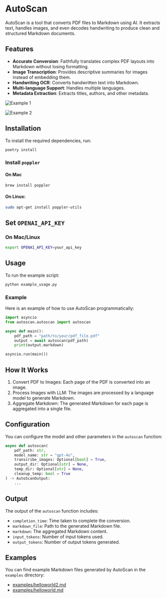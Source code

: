 # AutoScan

AutoScan is a tool that converts PDF files to Markdown using AI. It extracts text, handles images, and even decodes handwriting to produce clean and structured Markdown documents.

## Features

- **Accurate Conversion**: Faithfully translates complex PDF layouts into Markdown without losing formatting.
- **Image Transcription**: Provides descriptive summaries for images instead of embedding them.
- **Handwriting OCR**: Converts handwritten text into Markdown.
- **Multi-language Support**: Handles multiple languages.
- **Metadata Extraction**: Extracts titles, authors, and other metadata.

![Example 1 ](https://private-user-images.githubusercontent.com/862952/395720191-296f93c4-8f04-4771-887c-08c45fdd1d95.png?jwt=eyJhbGciOiJIUzI1NiIsInR5cCI6IkpXVCJ9.eyJpc3MiOiJnaXRodWIuY29tIiwiYXVkIjoicmF3LmdpdGh1YnVzZXJjb250ZW50LmNvbSIsImtleSI6ImtleTUiLCJleHAiOjE3MzQxMzIwNjQsIm5iZiI6MTczNDEzMTc2NCwicGF0aCI6Ii84NjI5NTIvMzk1NzIwMTkxLTI5NmY5M2M0LThmMDQtNDc3MS04ODdjLTA4YzQ1ZmRkMWQ5NS5wbmc_WC1BbXotQWxnb3JpdGhtPUFXUzQtSE1BQy1TSEEyNTYmWC1BbXotQ3JlZGVudGlhbD1BS0lBVkNPRFlMU0E1M1BRSzRaQSUyRjIwMjQxMjEzJTJGdXMtZWFzdC0xJTJGczMlMkZhd3M0X3JlcXVlc3QmWC1BbXotRGF0ZT0yMDI0MTIxM1QyMzE2MDRaJlgtQW16LUV4cGlyZXM9MzAwJlgtQW16LVNpZ25hdHVyZT1hZmU2ZmMzOTc5Zjc0Nzc4OWUxMGIyYzQ4ZDcyYzc4ZDY0M2ViMmRiOWZkNmQzYThkODE1NmIzZThkNmJlMzVkJlgtQW16LVNpZ25lZEhlYWRlcnM9aG9zdCJ9.aUU2nPt8IG3II-Do_hPJe-LMGMVexTeEb0o5Jdf7XZ8)

![Example 2](https://private-user-images.githubusercontent.com/862952/395720236-44d3ea28-2ca8-4d86-ab79-29683e5529c1.png?jwt=eyJhbGciOiJIUzI1NiIsInR5cCI6IkpXVCJ9.eyJpc3MiOiJnaXRodWIuY29tIiwiYXVkIjoicmF3LmdpdGh1YnVzZXJjb250ZW50LmNvbSIsImtleSI6ImtleTUiLCJleHAiOjE3MzQxMzIwNjQsIm5iZiI6MTczNDEzMTc2NCwicGF0aCI6Ii84NjI5NTIvMzk1NzIwMjM2LTQ0ZDNlYTI4LTJjYTgtNGQ4Ni1hYjc5LTI5NjgzZTU1MjljMS5wbmc_WC1BbXotQWxnb3JpdGhtPUFXUzQtSE1BQy1TSEEyNTYmWC1BbXotQ3JlZGVudGlhbD1BS0lBVkNPRFlMU0E1M1BRSzRaQSUyRjIwMjQxMjEzJTJGdXMtZWFzdC0xJTJGczMlMkZhd3M0X3JlcXVlc3QmWC1BbXotRGF0ZT0yMDI0MTIxM1QyMzE2MDRaJlgtQW16LUV4cGlyZXM9MzAwJlgtQW16LVNpZ25hdHVyZT0yNGE5M2FkYmFhMjhhMzhiMGZjMmEzNWY3NzkxMDUwZDQ4ZTc5ODg5NmE1MjFkODE3OTlkM2FjZWU2YTFkMmY5JlgtQW16LVNpZ25lZEhlYWRlcnM9aG9zdCJ9.e_Uh9NVHSGPcvtLp-ei7xwjpZJVlSpl1jJCH18vgCDc)

## Installation

To install the required dependencies, run:

```sh
poetry install
```

### Install `poppler`

#### On Mac

```sh
brew install poppler
```

#### On Linux: 

```sh
sudo apt-get install poppler-utils
```

## Set `OPENAI_API_KEY`

### On Mac/Linux

```sh
export OPENAI_API_KEY=your_api_key
```

## Usage

To run the example script:
```sh
python example_usage.py
```

### Example

Here is an example of how to use AutoScan programmatically:

```python
import asyncio
from autoscan.autoscan import autoscan

async def main():
    pdf_path = "path/to/your/pdf_file.pdf"
    output = await autoscan(pdf_path)
    print(output.markdown)

asyncio.run(main())
```

## How It Works

1. Convert PDF to Images: Each page of the PDF is converted into an image.
2. Process Images with LLM: The images are processed by a language model to generate Markdown.
3. Aggregate Markdown: The generated Markdown for each page is aggregated into a single file.

## Configuration
You can configure the model and other parameters in the `autoscan` function:

```python
async def autoscan(
    pdf_path: str, 
    model_name: str = "gpt-4o",
    transcribe_images: Optional[bool] = True,
    output_dir: Optional[str] = None,
    temp_dir: Optional[str] = None,
    cleanup_temp: bool = True
) -> AutoScanOutput:
    ...
```

## Output
The output of the `autoscan` function includes:

- `completion_time`: Time taken to complete the conversion.
- `markdown_file`: Path to the generated Markdown file.
- `markdown`: The aggregated Markdown content.
- `input_tokens`: Number of input tokens used.
- `output_tokens`: Number of output tokens generated.

## Examples

You can find example Markdown files generated by AutoScan in the `examples` directory:

- [examples/helloworld2.md](./examples/helloworld2.md)
- [examples/helloworld.md](./examples/helloworld.md)



